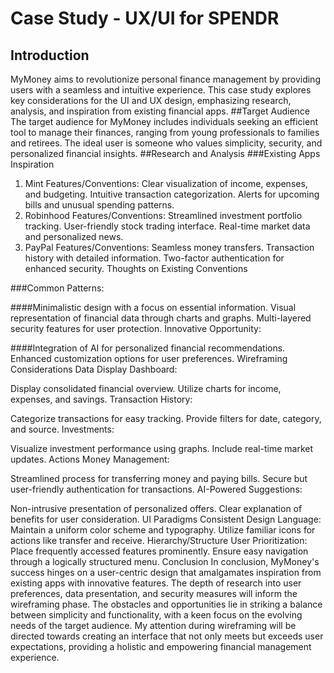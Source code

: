 # Case Study - UX/UI for SPENDR
## Introduction
MyMoney aims to revolutionize personal finance management by providing users with a seamless and intuitive experience. This case study explores key considerations for the UI and UX design, emphasizing research, analysis, and inspiration from existing financial apps.
##Target Audience
The target audience for MyMoney includes individuals seeking an efficient tool to manage their finances, ranging from young professionals to families and retirees. The ideal user is someone who values simplicity, security, and personalized financial insights.
##Research and Analysis
###Existing Apps Inspiration
1. Mint
Features/Conventions:
Clear visualization of income, expenses, and budgeting.
Intuitive transaction categorization.
Alerts for upcoming bills and unusual spending patterns.
2. Robinhood
Features/Conventions:
Streamlined investment portfolio tracking.
User-friendly stock trading interface.
Real-time market data and personalized news.
3. PayPal
Features/Conventions:
Seamless money transfers.
Transaction history with detailed information.
Two-factor authentication for enhanced security.
Thoughts on Existing Conventions

###Common Patterns:

####Minimalistic design with a focus on essential information.
Visual representation of financial data through charts and graphs.
Multi-layered security features for user protection.
Innovative Opportunity:

####Integration of AI for personalized financial recommendations.
Enhanced customization options for user preferences.
Wireframing Considerations
Data Display
Dashboard:

Display consolidated financial overview.
Utilize charts for income, expenses, and savings.
Transaction History:

Categorize transactions for easy tracking.
Provide filters for date, category, and source.
Investments:

Visualize investment performance using graphs.
Include real-time market updates.
Actions
Money Management:

Streamlined process for transferring money and paying bills.
Secure but user-friendly authentication for transactions.
AI-Powered Suggestions:

Non-intrusive presentation of personalized offers.
Clear explanation of benefits for user consideration.
UI Paradigms
Consistent Design Language:
Maintain a uniform color scheme and typography.
Utilize familiar icons for actions like transfer and receive.
Hierarchy/Structure
User Prioritization:
Place frequently accessed features prominently.
Ensure easy navigation through a logically structured menu.
Conclusion
In conclusion, MyMoney's success hinges on a user-centric design that amalgamates inspiration from existing apps with innovative features. The depth of research into user preferences, data presentation, and security measures will inform the wireframing phase. The obstacles and opportunities lie in striking a balance between simplicity and functionality, with a keen focus on the evolving needs of the target audience. My attention during wireframing will be directed towards creating an interface that not only meets but exceeds user expectations, providing a holistic and empowering financial management experience.
